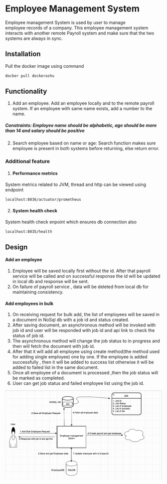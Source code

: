 # Employee Management System

Employee management System is used by user to manage employee records of a company. This employee management system interacts with another remote Payroll system and make sure that the two systems are always in sync.

## Installation

Pull the docker image using command

```bash
docker pull dockerashu
```

## Functionality

1. Add an employee. Add an employee locally and to the remote payroll system. If an employee with same name exists, add a number to the name.
   
 ##### Constraints: Employee name should be alphabetic, age should be more than 14 and salary should be positive

2. Search employee based on name or age: Search function makes sure employee is present in both systems before returning, else return error.

### Additional feature
1. #### Performance metrics
System metrics related to JVM, thread and http can be viewed using endpoint
```bash
localhost:8036/actuator/prometheus
```

2. #### System health check
System health check enpoint which ensures db connection also
```bash
localhost:8035/health
```

## Design
#### Add an employee

1. Employee will be saved locally first without the id. After that payroll service will be called and on successful response the id will be updated in local db and response will be sent.
2. On failure of payroll service , data will be deleted from local db for maintaining consistency.


#### Add employees in bulk

1. On receiving request for bulk add, the list of employees will be saved in a document in NoSql db with a job id and status created.
2. After saving document, an asynchronous method will be invoked with job id and  user will be responded with job id and api link to check the status of job id.
3. The asynchronous method will change the job status to in progress and then will fetch the document with job id.
4. After that it will add all employee using create method(the method used for adding single employee) one by one. If the employee is added successfully , then it will be added to success list otherwise it will be added to failed list in the same document.
5. Once all employee of a document is processed ,then the job status will be marked as completed.
6. User can get job status and failed employee list using the job id.

![alt text](https://github.com/ashutoshkumar007/EmployeeManagement/blob/master/AddBulkDesign.png)
